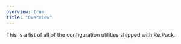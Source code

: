 ```yaml
---
overview: true
title: "Overview"
---
```


This is a list of all of the configuration utilities shipped with Re.Pack.

